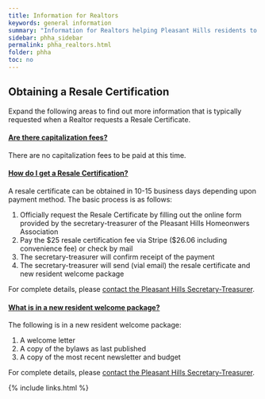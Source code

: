 ```yaml
---
title: Information for Realtors
keywords: general information
summary: "Information for Realtors helping Pleasant Hills residents to sell or non-Pleasant Hills residents to buy a home in Pleasant Hills."
sidebar: phha_sidebar
permalink: phha_realtors.html
folder: phha
toc: no
---
```


## Obtaining a Resale Certification

Expand the following areas to find out more information that is typically requested when a Realtor requests a Resale Certificate.
<div class="panel-group" id="accordion">
    <div class="panel panel-default">
        <div class="panel-heading"><h4 class="panel-title"><a class="noCrossRef accordion-toggle" data-toggle="collapse" data-parent="#accordion" href="#collapseOne">Are there capitalization fees?</a></h4></div>
        <div id="collapseOne" class="panel-collapse collapse noCrossRef">
            <div class="panel-body">
                There are no capitalization fees to be paid at this time.
            </div>
        </div>
    </div>
    <!-- /.panel -->
    <div class="panel panel-default">
        <div class="panel-heading"><h4 class="panel-title"><a class="noCrossRef accordion-toggle" data-toggle="collapse" data-parent="#accordion" href="#collapseTwo">How do I get a Resale Certification?</a></h4></div>
        <div id="collapseTwo" class="panel-collapse collapse noCrossRef">
            <div class="panel-body">
                A resale certificate can be obtained in 10-15 business days depending upon payment method. The basic process is as follows:
                <ol>
                    <li>Officially request the Resale Certificate by filling out the online form provided by the secretary-treasurer of the Pleasant Hills Homeonwers Association</li>
                    <li>Pay the $25 resale certification fee via Stripe ($26.06 including convenience fee) or check by mail</li>
                    <li>The secretary-treasurer will confirm receipt of the payment</li>
                    <li>The secretary-treasurer will send (vial email) the resale certificate and new resident welcome package</li>
                </ol>
                For complete details, please <a href="mailto:contact@phha.info">contact the Pleasant Hills Secretary-Treasurer</a>.
            </div>
        </div>
    </div>
    <!-- /.panel -->
    <div class="panel panel-default">
        <div class="panel-heading"><h4 class="panel-title"><a class="noCrossRef accordion-toggle" data-toggle="collapse" data-parent="#accordion" href="#collapseThree">What is in a new resident welcome package?</a></h4></div>
        <div id="collapseThree" class="panel-collapse collapse noCrossRef">
            <div class="panel-body">
                The following is in a new resident welcome package:
                <ol>
                    <li>A welcome letter</li>
                    <li>A copy of the bylaws as last published</li>
                    <li>A copy of the most recent newsletter and budget</li>
                </ol>
                For complete details, please <a href="mailto:contact@phha.info">contact the Pleasant Hills Secretary-Treasurer</a>.
            </div>
        </div>
    </div>
    <!-- /.panel -->
</div>
<!-- /.panel-group -->

{% include links.html %}
